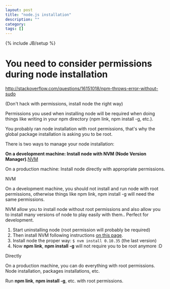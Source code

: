 ```yaml
---
layout: post
title: "node.js installation"
description: ""
category: 
tags: []
---
```

{% include JB/setup %}

<h1 class="sectionedit1" id="you_need_to_consider_permissions_during_node_installation">You need to consider permissions during node installation</h1>
<div class="level1">

<p>
<a href="http://stackoverflow.com/questions/16151018/npm-throws-error-without-sudo" class="urlextern" title="http://stackoverflow.com/questions/16151018/npm-throws-error-without-sudo"  rel="nofollow">http://stackoverflow.com/questions/16151018/npm-throws-error-without-sudo</a>
</p>

<p>
(Don&#039;t hack with permissions, install node the right way)
</p>

<p>
Permissions you used when installing node will be required when doing things like writing in your npm directory (npm link, npm install -g, etc.).
</p>

<p>
You probably ran node installation with root permissions, that&#039;s why the global package installation is asking you to be root.
</p>

<p>
There is two ways to manage your node installation:
</p>

<p>
<strong>On a development machine: Install node with NVM (Node Version Manager)</strong>.<a href="https://github.com/creationix/nvm" class="urlextern" title="https://github.com/creationix/nvm"  rel="nofollow">NVM</a><br/>

On a production machine: Install node directly with appropriate permissions.
</p>

<p>
NVM
</p>

<p>
On a development machine, you should not install and run node with root permissions, otherwise things like npm link, npm install -g will need the same permissions.
</p>

<p>
NVM allow you to install node without root permissions and also allow you to install many versions of node to play easily with them.. Perfect for development.
</p>
<ol>
<li class="level1"><div class="li"> Start uninstalling node (root permission will probably be required)<br/>
</div>
</li>
<li class="level1"><div class="li"> Then install NVM following instructions <a href="https://github.com/creationix/nvm" class="urlextern" title="https://github.com/creationix/nvm"  rel="nofollow"> on this page</a>.<br/>
</div>
</li>
<li class="level1"><div class="li"> Install node the proper way: <code>$ nvm install 0.10.35</code> (the last version)<br/>
</div>
</li>
<li class="level1"><div class="li"> Now <strong>npm link</strong>, <strong>npm install -g</strong> will not require you to be root anymore :D</div>
</li>
</ol>

<p>
Directly
</p>

<p>
On a production machine, you can do everything with root permissions. Node installation, packages installations, etc.
</p>

<p>
Run <strong>npm link</strong>, <strong>npm install -g</strong>, etc. with root permissions.
</p>

</div>